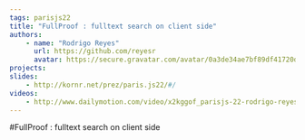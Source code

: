 ```yaml
---
tags: parisjs22
title: "FullProof : fulltext search on client side"
authors:
    - name: "Rodrigo Reyes"
      url: https://github.com/reyesr
      avatar: https://secure.gravatar.com/avatar/0a3de34ae7bf89df41720dbda1bd8915?s=420&d=https://a248.e.akamai.net/assets.github.com%2Fimages%2Fgravatars%2Fgravatar-user-420.png
projects:
slides:
    - http://kornr.net/prez/paris.js22/#/
videos:
    - http://www.dailymotion.com/video/x2kggof_parisjs-22-rodrigo-reyes-fullproof-fulltext-search-on-client-side_school
---
```

#FullProof : fulltext search on client side
